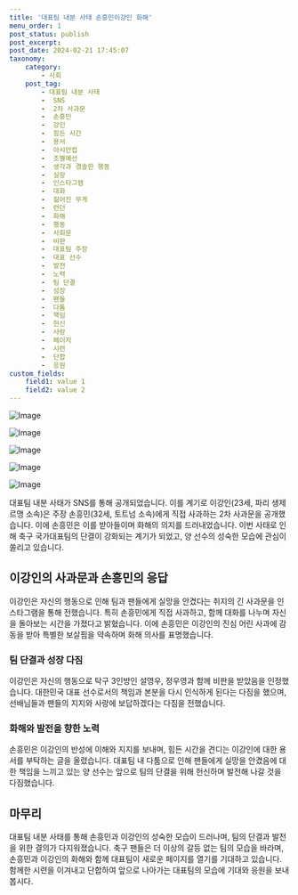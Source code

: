 ```yaml
---
title: '대표팀 내분 사태 손흥민이강인 화해'
menu_order: 1
post_status: publish
post_excerpt: 
post_date: 2024-02-21 17:45:07
taxonomy:
    category:
        - 사회
    post_tag:
        - 대표팀 내분 사태
        -  SNS
        -  2차 사과문
        -  손흥민
        -  강인
        -  힘든 시간
        -  용서
        -  아시안컵
        -  조별예선
        -  생각과 경솔한 행동
        -  실망
        -  인스타그램
        -  대화
        -  짊어진 무게
        -  런던
        -  화해
        -  행동
        -  사회문
        -  비판
        -  대표팀 주장
        -  대표 선수
        -  발전
        -  노력
        -  팀 단결
        -  성장
        -  팬들
        -  다툼
        -  책임
        -  헌신
        -  사랑
        -  페이지
        -  시련
        -  단합
        -  응원
custom_fields:
    field1: value 1
    field2: value 2
---
```


![Image](https://imgnews.pstatic.net/image/005/2024/02/21/2024022107323648042_1708468356_0019816043_20240221095501525.jpg?type=w647)

![Image](https://imgnews.pstatic.net/image/005/2024/02/21/2024022109434448140_1708476224_0019816043_20240221095501529.jpg?type=w647)

![Image](https://imgnews.pstatic.net/image/005/2024/02/21/2024021604441143295_1708026252_0019816043_20240221095501532.jpg?type=w647)

![Image](https://imgnews.pstatic.net/image/005/2024/02/21/2024021504544841922_1707940488_0019816043_20240221095501536.jpg?type=w647)

![Image](https://imgnews.pstatic.net/image/005/2024/02/21/2024021604390643293_1708025946_0019816043_20240221095501541.jpg?type=w647)

대표팀 내분 사태가 SNS를 통해 공개되었습니다. 이를 계기로 이강인(23세, 파리 생제르맹 소속)은 주장 손흥민(32세, 토트넘 소속)에게 직접 사과하는 2차 사과문을 공개했습니다. 이에 손흥민은 이를 받아들이며 화해의 의지를 드러내었습니다. 이번 사태로 인해 축구 국가대표팀의 단결이 강화되는 계기가 되었고, 양 선수의 성숙한 모습에 관심이 쏠리고 있습니다.
## 이강인의 사과문과 손흥민의 응답
이강인은 자신의 행동으로 인해 팀과 팬들에게 실망을 안겼다는 취지의 긴 사과문을 인스타그램을 통해 전했습니다. 특히 손흥민에게 직접 사과하고, 함께 대화를 나누며 자신을 돌아보는 시간을 가졌다고 밝혔습니다. 이에 손흥민은 이강인의 진심 어린 사과에 감동을 받아 특별한 보살핌을 약속하며 화해 의사를 표명했습니다.
### 팀 단결과 성장 다짐
이강인은 자신의 행동으로 탁구 3인방인 설영우, 정우영과 함께 비판을 받았음을 인정했습니다. 대한민국 대표 선수로서의 책임과 본분을 다시 인식하게 된다는 다짐을 했으며, 선배님들과 팬들의 지지와 사랑에 보답하겠다는 다짐을 전했습니다.
### 화해와 발전을 향한 노력
손흥민은 이강인의 반성에 이해와 지지를 보내며, 힘든 시간을 견디는 이강인에 대한 용서를 부탁하는 글을 올렸습니다. 대표팀 내 다툼으로 인해 팬들에게 실망을 안겼음에 대한 책임을 느끼고 있는 양 선수는 앞으로 팀의 단결을 위해 헌신하며 발전해 나갈 것을 다짐했습니다.
## 마무리
대표팀 내분 사태를 통해 손흥민과 이강인의 성숙한 모습이 드러나며, 팀의 단결과 발전을 위한 결의가 다지워졌습니다. 축구 팬들은 더 이상의 갈등 없는 팀의 모습을 바라며, 손흥민과 이강인의 화해와 함께 대표팀이 새로운 페이지를 열기를 기대하고 있습니다. 함께한 시련을 이겨내고 단합하여 앞으로 나아가는 대표팀의 모습에 기대와 응원을 보내봅시다.

